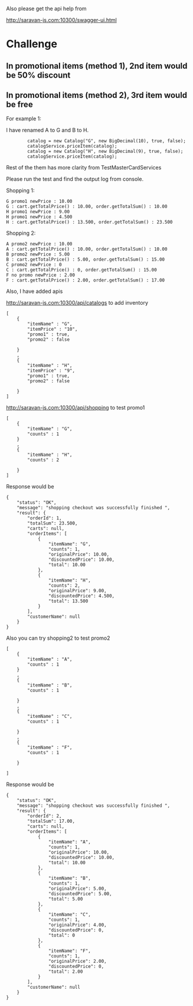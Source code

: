 Also please get the api help from

http://saravan-js.com:10300/swagger-ui.html

# Challenge
## In promotional items (method 1), 2nd item would be 50% discount
## In promotional items (method 2), 3rd item would be free

For example 1:

I have renamed A to G and B to H. 

            catalog = new Catalog("G", new BigDecimal(10), true, false);
            catalogService.priceItem(catalog);
            catalog = new Catalog("H", new BigDecimal(9), true, false);
            catalogService.priceItem(catalog);

Rest of the them has more clarity from TestMasterCardServices

Please run the test and find the output log from console.

Shopping 1:

    G promo1 newPrice : 10.00
    G : cart.getTotalPrice() : 10.00, order.getTotalSum() : 10.00
    H promo1 newPrice : 9.00
    H promo1 newPrice : 4.500
    H : cart.getTotalPrice() : 13.500, order.getTotalSum() : 23.500

Shopping 2:

    A promo2 newPrice : 10.00
    A : cart.getTotalPrice() : 10.00, order.getTotalSum() : 10.00
    B promo2 newPrice : 5.00
    B : cart.getTotalPrice() : 5.00, order.getTotalSum() : 15.00
    C promo2 newPrice : 0
    C : cart.getTotalPrice() : 0, order.getTotalSum() : 15.00
    F no promo newPrice : 2.00
    F : cart.getTotalPrice() : 2.00, order.getTotalSum() : 17.00
    
Also, I have added apis    

http://saravan-js.com:10300/api/catalogs    to add inventory


    [
        {
            "itemName" : "G",
            "itemPrice" : "10",
            "promo1" : true,
            "promo2" : false
            
        }
        ,
        {
            "itemName" : "H",
            "itemPrice" : "9",
            "promo1" : true,
            "promo2" : false
        
        }
	]
    
    
http://saravan-js.com:10300/api/shopping  to test promo1

    [
        {
            "itemName" : "G",
            "counts" : 1
        }
        ,
        {
            "itemName" : "H",
            "counts" : 2
        
        }
    ]

Response would be

    {
        "status": "OK",
        "message": "shopping checkout was successfully finished ",
        "result": {
            "orderId": 1,
            "totalSum": 23.500,
            "carts": null,
            "orderItems": [
                {
                    "itemName": "G",
                    "counts": 1,
                    "originalPrice": 10.00,
                    "discountedPrice": 10.00,
                    "total": 10.00
                },
                {
                    "itemName": "H",
                    "counts": 2,
                    "originalPrice": 9.00,
                    "discountedPrice": 4.500,
                    "total": 13.500
                }
            ],
            "customerName": null
        }
    }    
    

Also you can try shopping2 to test promo2

    [
        {
            "itemName" : "A",
            "counts" : 1
        }
        ,
        {
            "itemName" : "B",
            "counts" : 1
        
        }
        ,
        {
            "itemName" : "C",
            "counts" : 1
        
        }
        ,
        {
            "itemName" : "F",
            "counts" : 1
        
        }
    
    ]    
    
    
Response would be
    
    {
        "status": "OK",
        "message": "shopping checkout was successfully finished ",
        "result": {
            "orderId": 2,
            "totalSum": 17.00,
            "carts": null,
            "orderItems": [
                {
                    "itemName": "A",
                    "counts": 1,
                    "originalPrice": 10.00,
                    "discountedPrice": 10.00,
                    "total": 10.00
                },
                {
                    "itemName": "B",
                    "counts": 1,
                    "originalPrice": 5.00,
                    "discountedPrice": 5.00,
                    "total": 5.00
                },
                {
                    "itemName": "C",
                    "counts": 1,
                    "originalPrice": 4.00,
                    "discountedPrice": 0,
                    "total": 0
                },
                {
                    "itemName": "F",
                    "counts": 1,
                    "originalPrice": 2.00,
                    "discountedPrice": 0,
                    "total": 2.00
                }
            ],
            "customerName": null
        }
    }

    
